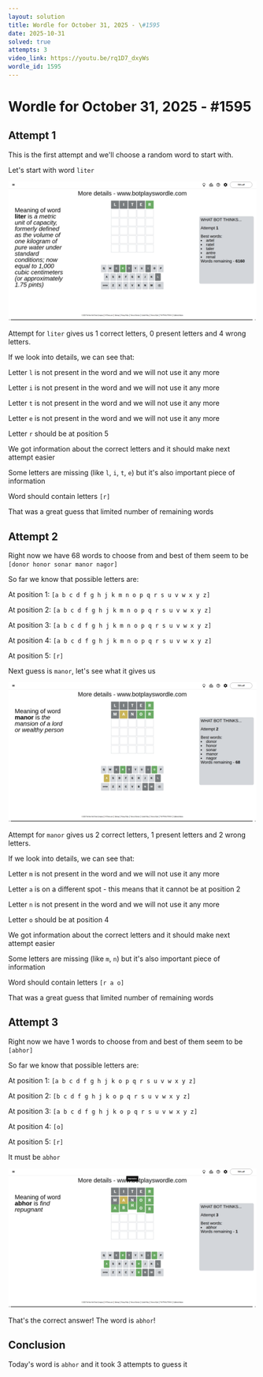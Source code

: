 ```yaml
---
layout: solution
title: Wordle for October 31, 2025 - \#1595
date: 2025-10-31
solved: true
attempts: 3
video_link: https://youtu.be/rq1D7_dxyWs
wordle_id: 1595
---
```


# Wordle for October 31, 2025 - \#1595

## Attempt 1

This is the first attempt and we'll choose a random word to start with.

Let's start with word `liter`

![Attempt 1](2025-10-31/attempt-1.png)

Attempt for `liter` gives us 1 correct letters, 0 present letters and 4 wrong letters.

If we look into details, we can see that:

Letter `l` is not present in the word and we will not use it any more

Letter `i` is not present in the word and we will not use it any more

Letter `t` is not present in the word and we will not use it any more

Letter `e` is not present in the word and we will not use it any more

Letter `r` should be at position 5

We got information about the correct letters and it should make next attempt easier

Some letters are missing (like `l`, `i`, `t`, `e`) but it's also important piece of information

Word should contain letters `[r]`

That was a great guess that limited number of remaining words



## Attempt 2

Right now we have 68 words to choose from and best of them seem to be `[donor honor sonar manor nagor]`

So far we know that possible letters are:

At position 1: `[a b c d f g h j k m n o p q r s u v w x y z]`

At position 2: `[a b c d f g h j k m n o p q r s u v w x y z]`

At position 3: `[a b c d f g h j k m n o p q r s u v w x y z]`

At position 4: `[a b c d f g h j k m n o p q r s u v w x y z]`

At position 5: `[r]`

Next guess is `manor`, let's see what it gives us

![Attempt 2](2025-10-31/attempt-2.png)

Attempt for `manor` gives us 2 correct letters, 1 present letters and 2 wrong letters.

If we look into details, we can see that:

Letter `m` is not present in the word and we will not use it any more

Letter `a` is on a different spot - this means that it cannot be at position 2

Letter `n` is not present in the word and we will not use it any more

Letter `o` should be at position 4

We got information about the correct letters and it should make next attempt easier

Some letters are missing (like `m`, `n`) but it's also important piece of information

Word should contain letters `[r a o]`

That was a great guess that limited number of remaining words



## Attempt 3

Right now we have 1 words to choose from and best of them seem to be `[abhor]`

So far we know that possible letters are:

At position 1: `[a b c d f g h j k o p q r s u v w x y z]`

At position 2: `[b c d f g h j k o p q r s u v w x y z]`

At position 3: `[a b c d f g h j k o p q r s u v w x y z]`

At position 4: `[o]`

At position 5: `[r]`

It must be `abhor`

![Attempt 3](2025-10-31/attempt-3.png)

That's the correct answer! The word is `abhor`!

## Conclusion

Today's word is `abhor` and it took 3 attempts to guess it

